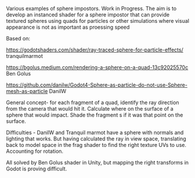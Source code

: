 Various examples of sphere impostors. Work in Progress.
The aim is to develop an instanced shader for a sphere impostor that can 
provide textured spheres using quads for particles or other simulations
where visual appearance is not as important as proessing speed

Based on:

https://godotshaders.com/shader/ray-traced-sphere-for-particle-effects/
tranquilmarmot 
	
https://bgolus.medium.com/rendering-a-sphere-on-a-quad-13c92025570c
Ben Golus
	
https://github.com/danilw/Godot4-Sphere-as-particle-do-not-use-Sphere-mesh-as-particle
DanilW

General concept-
for each fragment of a quad, identify the ray direction from the camera that would hit it.
Calculate where on the surface of a sphere that would impact.
Shade the fragment s if it was that point on the surface.

Difficulties - DanilW and Tranquil marmot have a sphere with normals and lighting that works.
But having calculated the ray in view space, translating back to model space in the frag shader
to find the right texture UVs to use. Accounting for rotation.

All solved by Ben Golus shader in Unity, but mapping the right transforms in Godot is
proving difficult.
